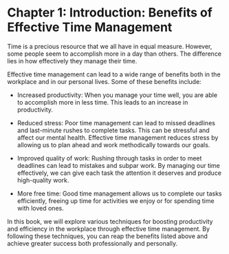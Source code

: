 Chapter 1: Introduction: Benefits of Effective Time Management
==============================================================

Time is a precious resource that we all have in equal measure. However, some people seem to accomplish more in a day than others. The difference lies in how effectively they manage their time.

Effective time management can lead to a wide range of benefits both in the workplace and in our personal lives. Some of these benefits include:

* Increased productivity: When you manage your time well, you are able to accomplish more in less time. This leads to an increase in productivity.

* Reduced stress: Poor time management can lead to missed deadlines and last-minute rushes to complete tasks. This can be stressful and affect our mental health. Effective time management reduces stress by allowing us to plan ahead and work methodically towards our goals.

* Improved quality of work: Rushing through tasks in order to meet deadlines can lead to mistakes and subpar work. By managing our time effectively, we can give each task the attention it deserves and produce high-quality work.

* More free time: Good time management allows us to complete our tasks efficiently, freeing up time for activities we enjoy or for spending time with loved ones.

In this book, we will explore various techniques for boosting productivity and efficiency in the workplace through effective time management. By following these techniques, you can reap the benefits listed above and achieve greater success both professionally and personally.
